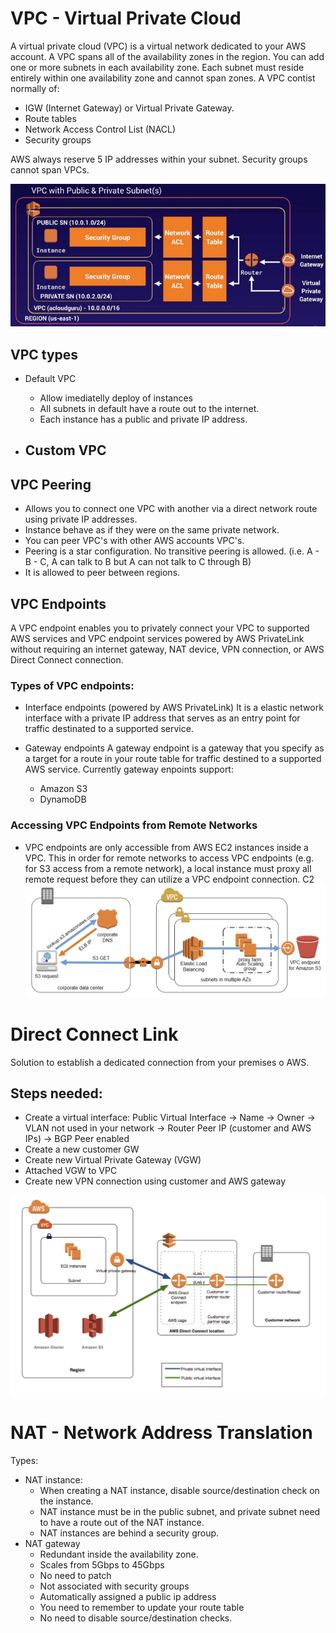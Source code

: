 # VPC - Virtual Private Cloud

A virtual private cloud (VPC) is a virtual network dedicated to your AWS account. 
A VPC spans all of the availability zones in the region. You can add one or more subnets in each availability zone.
Each subnet must reside entirely within one availability zone and cannot span zones.
A VPC contist normally of:
- IGW (Internet Gateway) or Virtual Private Gateway.
- Route tables
- Network Access Control List (NACL)
- Security groups

AWS always reserve 5 IP addresses within your subnet.
Security groups cannot span VPCs.

![VPC Basics ](../images/vpc.png)


## VPC types

- Default VPC
    - Allow imediatelly deploy of instances
    - All subnets in default have a route out to the internet.
    - Each instance has a public and private IP address.

- Custom VPC
    - 


## VPC Peering
- Allows you to connect one VPC with another via a direct network route using private IP addresses.
- Instance behave as if they were on the same private network.
- You can peer VPC's with other AWS accounts VPC's.
- Peering is a star configuration. No transitive peering is allowed. (i.e. A - B - C, A can talk to B but A can not talk to C through B)
- It is allowed to peer between regions.


## VPC Endpoints

A VPC endpoint enables you to privately connect your VPC to supported AWS services and VPC endpoint services powered by AWS PrivateLink without requiring an internet gateway, NAT device, VPN connection, or AWS Direct Connect connection.

### Types of VPC endpoints:
- Interface endpoints (powered by AWS PrivateLink)
It is a elastic network interface with a private IP address that serves as an entry point for traffic destinated to a supported service. 

- Gateway endpoints
A gateway endpoint is a gateway that you specify as a target for a route in your route table for traffic destined to a supported AWS service.
Currently gateway enpoints support:
    - Amazon S3
    - DynamoDB

### Accessing VPC Endpoints from Remote Networks
- VPC endpoints are only accessible from AWS EC2 instances inside a VPC. This in order for remote networks to access VPC endpoints (e.g. for S3 access from a remote network), a local instance must proxy all remote request before they can utilize a VPC endpoint connection.
C2 
![VPC Endpoints from Remote Networks](../images/remote_vpc_endpoint.png)



# Direct Connect Link
Solution to establish a dedicated connection from your premises o AWS.

## Steps needed:
- Create a virtual interface: Public Virtual Interface -> Name -> Owner -> VLAN not used in your network -> Router Peer IP (customer and AWS IPs) -> BGP Peer enabled
- Create a new customer GW
- Create new Virtual Private Gateway (VGW)
- Attached VGW to VPC
- Create new VPN connection using customer and AWS gateway

![AWS Direct Connect](../images/direct_connect.png)


# NAT - Network Address Translation
Types:
- NAT instance: 
    - When creating a NAT instance, disable source/destination check on the instance.
    - NAT instance must be in the public subnet, and private subnet need to have a route out of the NAT instance.
    - NAT instances are behind a security group.
- NAT gateway
    - Redundant inside the availability zone.
    - Scales from 5Gbps to 45Gbps
    - No need to patch
    - Not associated with security groups
    - Automatically assigned a public ip address
    - You need to remember to update your route table
    - No need to disable source/destination checks.
